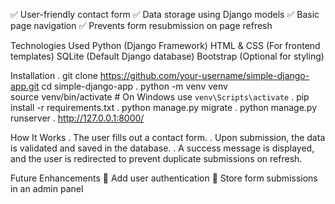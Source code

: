 ✅ User-friendly contact form
✅ Data storage using Django models
✅ Basic page navigation
✅ Prevents form resubmission on page refresh

Technologies Used
Python (Django Framework)
HTML & CSS (For frontend templates)
SQLite (Default Django database)
Bootstrap (Optional for styling)

Installation
. git clone https://github.com/your-username/simple-django-app.git
  cd simple-django-app
. python -m venv venv  
  source venv/bin/activate  # On Windows use `venv\Scripts\activate`
. pip install -r requirements.txt
. python manage.py migrate
.  python manage.py runserver
. http://127.0.0.1:8000/

How It Works
. The user fills out a contact form.
. Upon submission, the data is validated and saved in the database.
. A success message is displayed, and the user is redirected to prevent duplicate submissions on refresh.

Future Enhancements
🔹 Add user authentication
🔹 Store form submissions in an admin panel
